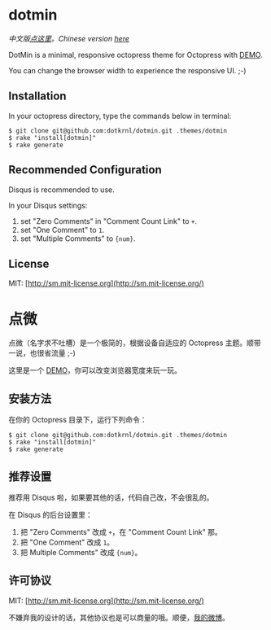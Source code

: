 # dotmin

*中文版[点这里](#点微)。Chinese version [here](#点微)*

DotMin is a minimal, responsive octopress theme for Octopress with [DEMO](http://demo.dotkrnl.com/).

You can change the browser width to experience the responsive UI. ;-)

## Installation

In your octopress directory, type the commands below in terminal:

    $ git clone git@github.com:dotkrnl/dotmin.git .themes/dotmin
    $ rake "install[dotmin]"
    $ rake generate

## Recommended Configuration

Disqus is recommended to use.

In your Disqus settings:

1. set "Zero Comments" in "Comment Count Link" to `+`.
2. set "One Comment" to `1`.
3. set "Multiple Comments" to `{num}`.

## License

MIT: [http://sm.mit-license.org](http://sm.mit-license.org/)

# 点微

点微（名字求不吐槽）是一个极简的，根据设备自适应的 Octopress 主题。顺带一说，也很省流量 ;-)

这里是一个 [DEMO](http://demo.dotkrnl.com/)，你可以改变浏览器宽度来玩一玩。

## 安装方法

在你的 Octopress 目录下，运行下列命令：

    $ git clone git@github.com:dotkrnl/dotmin.git .themes/dotmin
    $ rake "install[dotmin]"
    $ rake generate

## 推荐设置

推荐用 Disqus 啦，如果要其他的话，代码自己改，不会很乱的。

在 Disqus 的后台设置里：

1. 把 "Zero Comments" 改成 `+`，在 "Comment Count Link" 那。
2. 把 "One Comment" 改成 `1`。
3. 把 Multiple Comments" 改成 `{num}`。

## 许可协议

MIT: [http://sm.mit-license.org](http://sm.mit-license.org/)

不嫌弃我的设计的话，其他协议也是可以商量的哦。顺便，[我的微博](http://weibo.com/dotkrnl)。
